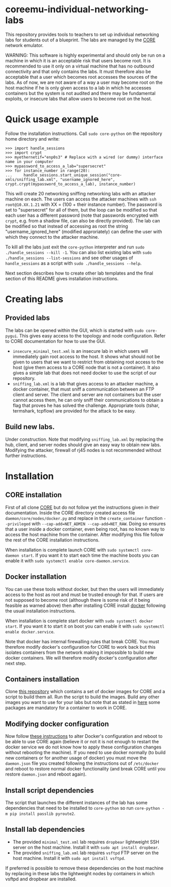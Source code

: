 # coreemu-individual-networking-labs

This repository provides tools to teachers to set up individual networking labs for students out of a blueprint. The labs are managed by the [CORE](https://github.com/coreemu/core) network emulator. 

WARNING: This software is highly experimental and should only be run on a machine in which it is an acceptable risk that users become root. It is recommended to use it only on a virtual machine that has no outbound connectivity and that only contains the labs. It must therefore also be acceptable that a user which becomes root accesses the sources of the labs. As of now, we are not aware of a way a user may become root on the host machine if he is only given access to a lab in which he accesses containers but the system is not audited and there may be fundamental exploits, or insecure labs that allow users to become root on the host. 

# Quick usage example

Follow the installation instructions. Call `sudo core-python` on the repository home directory and write:

```
>>> import handle_sessions
>>> import crypt
>>> myethernetif="enp0s3" # Replace with a wired (or dummy) interface name in your computer
>>> mypassword_to_access_a_lab="supersecret"
>>> for instance_number in range(20):
...     handle_sessions.start_unique_session("core-xmls/sniffing_lab.xml", "username_ignored_here", crypt.crypt(mypassword_to_access_a_lab), instance_number)
```

This will create 20 networking sniffing networking labs with an attacker machine on each. The users can access the attacker machines with `ssh root@10.XX.1.21` with XX = (100 + their instance number). The password is set to "supersecret" for all of them, but the loop can be modified so that each user has a different password (note that passwords encrypted with `crypt`, e.g. from a shadow file, can also be directly provided). The lab can be modified so that instead of accessing as root the string "username_ignored_here" (modified approriately) can define the user with which they connect to the attacker machine.

To kill all the labs just exit the `core-python` interpreter and run `sudo ./handle_sessions --kill -1`. You can also list existing labs with `sudo ./handle_sessions --list-sessions` and see other usages of `handle_sessions` as a script with `sudo ./handle_sessions --help`.

Next section describes how to create other lab templates and the final section of this README gives installation instructions.

# Creating labs

## Provided labs
The labs can be opened within the GUI, which is started with `sudo core-pygui`. This gives easy access to the topology and node configuration. Refer to CORE documentation for how to use the GUI.
  * `insecure_minimal_test.xml` is an insecure lab in which users will immediately gain root access to the host. It shows what should not be given to users that we want to restrict from obtaining root access to the host (give them access to a CORE node that is not a container). It also gives a simple lab that does not need docker to use the script of our repository.
  *  `sniffing_lab.xml` is a lab that gives access to an attacker machine, a docker container, that must sniff a communication between an FTP client and server. The client and server are not containers but the user cannot access them, he can only sniff their communications to obtain a flag that proves he has solved the challenge. Appropriate tools (tshar, termshark, tcpflow) are provided for the attack to be easy.
 
## Build new labs.

Under construction. Note that modifying `sniffing_lab.xml` by replacing the hub, client, and server nodes should give an easy way to obtain new labs. Modifying the attacker, firewall of rj45 nodes is not recommended without further instructions.


# Installation

## CORE installation

First of all clone [CORE](https://github.com/coreemu/core) but do not follow yet the instructions given in their documentation. Inside the CORE directory created access file `daemon/core/nodes/docker.py` and replace in the `create_container` function `--privileged` with `--cap-add=NET_ADMIN --cap-add=NET_RAW`. Doing so ensures that a user inside a docker container, even being root, has no known way to access the host machine from the container. After modifying this file follow the rest of the CORE installation instructions.

When installation is complete launch CORE with `sudo systemctl core-daemon start`. If you want it to start each time the machine boots you can enable it with `sudo systemctl enable core-daemon.service`.

## Docker installation

You can use these tools without docker, but then the users will immediately access to the host as root and must be trusted enough for that. If users are not supposed to become root (although there is some risk of it being feasible as warned above) then after installing CORE install [docker](https://www.docker.com/) following the usual installation instructions.

When installation is complete start docker with `sudo systemctl docker start`. If you want it to start it on boot you can enable it with `sudo systemctl enable docker.service`.

Note that docker has internal firewalling rules that break CORE. You must therefore modify docker's configuration for CORE to work back but this isolates containers from the network making it impossible to build new docker containers. We will therefore modify docker's configuration after next step.


## Containers installation

Clone [this repository](https://github.com/carlosaguilarmelchor/coreemu-docker-images) which contains a set of docker images for CORE and a script to build them all. Run the script to build the images. Build any other images you want to use for your labs but note that as stated in [here](https://github.com/carlosaguilarmelchor/coreemu-docker-images) some packages are mandatory for a container to work in CORE.

## Modifying docker configuration

Now follow [these instructions](https://github.com/coreemu/core/tree/master/daemon/examples/docker) to alter Docker's configuration and reboot to be able to use CORE again (believe it or not it is not enough to restart the docker service we do not know how to apply these configuration changes without rebooting the machine). If you need to use docker normally (to build new containers or for another usage of docker) you must move the `daemon.json` file you created following the instructions out of `/etc/docker` and reboot to restore normal docker functionality (and break CORE until you restore `daemon.json` and reboot again).

## Install script dependencies

The script that launches the different instances of the lab has some dependencies that need to be installed to `core-python` so run `core-python -m pip install passlib pyroute2`.

## Install lab dependencies

  * The provided `minimal_test.xml` lab requires `dropbear` lightweight SSH server on the host machine. Install it with `sudo apt install dropbear`.
  * The provided `sniffing_lab.xml` lab requires `vsftpd` FTP server on the host machine. Install it with `sudo apt install vsftpd`.

If preferred is possible to remove these dependencies on the host machine by replacing in these labs the lightweight nodes by containers in which vsftpd and dropbear are installed.




